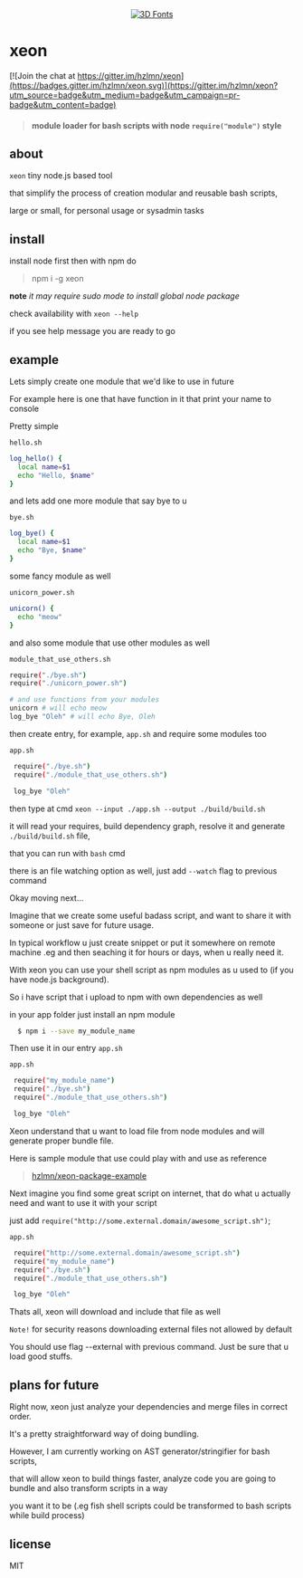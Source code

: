 <div align="center">
<a href="http://fontmeme.com/3d-fonts/"><img src="http://fontmeme.com/embed.php?text=xeon&name=cube.ttf&size=30&style_color=116111" alt="3D Fonts"></a>
</div>

# xeon

[![Join the chat at https://gitter.im/hzlmn/xeon](https://badges.gitter.im/hzlmn/xeon.svg)](https://gitter.im/hzlmn/xeon?utm_source=badge&utm_medium=badge&utm_campaign=pr-badge&utm_content=badge)
> #### module loader for bash scripts with node `require("module")` style

## about
`xeon` tiny node.js based tool 

that simplify the process of creation modular and reusable bash scripts, 

large or small, for personal usage or sysadmin tasks 

## install
install node first then with npm do

> npm i -g xeon

**note** *it may require sudo mode to install global node package*

check availability with `xeon --help`

if you see help message you are ready to go

## example
Lets simply create one module that we'd like to use in future

For example here is one that have function in it that print your name to console

Pretty simple

`hello.sh`
```sh
log_hello() {
  local name=$1
  echo "Hello, $name"
}
```

and lets add one more module that say bye to u

`bye.sh`
```sh
log_bye() {
  local name=$1
  echo "Bye, $name"
}
```

some fancy module as well

`unicorn_power.sh`
```sh
unicorn() {
  echo "meow"
}
```

and also some module that use other modules as well

`module_that_use_others.sh`
```sh
require("./bye.sh")
require("./unicorn_power.sh")

# and use functions from your modules
unicorn # will echo meow
log_bye "Oleh" # will echo Bye, Oleh
```

then create entry, for example, `app.sh` and require some modules too

`app.sh`
```sh
 require("./bye.sh")
 require("./module_that_use_others.sh")

 log_bye "Oleh"
```

then type at cmd `xeon --input ./app.sh --output ./build/build.sh`

it will read your requires, build dependency graph, resolve it and generate `./build/build.sh` file,

that you can run with `bash` cmd

there is an file watching option as well, just add `--watch` flag to previous command

Okay moving next...

Imagine that we create some useful badass script, and want to share it with someone or just save for future usage.

In typical workflow u just create snippet or put it somewhere on remote machine .eg and then seaching it for  hours or days, when u really need it.

With xeon you can use your shell script as npm modules as u used to (if you have node.js background).

So i have script that i upload to npm with own dependencies as well

in your app folder just install an npm module

```sh
  $ npm i --save my_module_name
```

Then use it in our entry `app.sh`

`app.sh`
```sh
 require("my_module_name")
 require("./bye.sh")
 require("./module_that_use_others.sh")

 log_bye "Oleh"
```

Xeon understand that u want to load file from node modules and will generate proper bundle file.

Here is sample module that use could play with and use as reference
> <a href="https://github.com/hzlmn/xeon-package-example">hzlmn/xeon-package-example</a>

Next imagine you find some great script on internet, that do what u actually need and want to use it with your script

just add `require("http://some.external.domain/awesome_script.sh")`;

`app.sh`
```sh
 require("http://some.external.domain/awesome_script.sh")
 require("my_module_name")
 require("./bye.sh")
 require("./module_that_use_others.sh")

 log_bye "Oleh"
```

Thats all, xeon will download and include that file as well

`Note!` for security reasons downloading external files not allowed by default 

You should use flag --external with previous command. Just be sure that u load good stuffs.


## plans for future

Right now, xeon just analyze your dependencies and merge files in correct order. 

It's a pretty straightforward way of doing bundling.

However, I am currently working on AST generator/stringifier for bash scripts,

that will allow xeon to build things faster, analyze code you are going to bundle and also transform scripts in a way

you want it to be (.eg fish shell scripts could be transformed to bash scripts while build process)

## license

MIT
